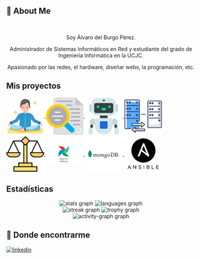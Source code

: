 ## 🚀 About Me

<br clear="both">
<p align="center">Soy Álvaro del Burgo Pérez.
<br clear="both">
<p align="center">Administrador de Sistemas Informáticos en Red y estudiante del grado de Ingeniería Informática en la UCJC. 
 <br clear="both">
<p align="center">Apasionado por las redes, el hardware, diseñar webs, la programación, etc.
<br clear="both">


## Mis proyectos


  <a href='https://github.com/alvarodelburgoperez/SALA-MEDITACION' target='_blank'>
   <img width='20%' src='images/meditacion.png' alt='sala de meditación' align="center" />
  </a>

  <a href='https://github.com/alvarodelburgoperez/Analizador-Lexico-Sintactico' target='_blank'>
   <img width='20%' src='images/analizador.png' alt='Analizador Léxico' align="center" />
  </a>

  <a href='https://github.com/alvarodelburgoperez/Bot-Telegram' target='_blank'>
   <img width='20%' src='images/robot.png' alt='Bot Telegram' align="center" />
  </a>

  <a href='https://github.com/alvarodelburgoperez/Proxy_Inverso' target='_blank'>
   <img width='20%' src='images/proxy.png' alt='Proxy Inverso (Nginx)' align="center" />
  </a>

  <a href='https://github.com/alvarodelburgoperez/Balanceador_Carga' target='_blank'>
   <img width='20%' src='images/balanceador.png' alt='Balanceador de Carga (Nginx)' align="center" />
  </a>

  <a href='https://github.com/alvarodelburgoperez/Airflow' target='_blank'>
   <img width='20%' src='images/airflow.png' alt='Airflow' align="center" />
  </a>

  <a href='https://github.com/alvarodelburgoperez/Mongo' target='_blank'>
   <img width='20%' src='images/mongo.png' alt='Mongo' align="center" />
  </a>

  <a href='https://github.com/alvarodelburgoperez/Ansible' target='_blank'>
   <img width='20%' src='images/ansible.png' alt='Ansible' align="center" />
  </a>

  

  


## Estadísticas

<div align="center">
  <img src="https://github-readme-stats.vercel.app/api?username=alvarodelburgoperez&theme=vue-dark&show_icons=true&hide_border=true&count_private=tru" height="155" alt="stats graph"  />
  <img src="https://github-readme-stats.vercel.app/api/top-langs?username=alvarodelburgoperez&locale=en&hide_title=false&layout=compact&card_width=320&langs_count=6&theme=vue-dark&hide_border=true&order=2" height="155" alt="languages graph"  />
</div>

<div align="center">
  <img src="https://streak-stats.demolab.com?user=alvarodelburgoperez&locale=en&mode=daily&theme=vue-dark&hide_border=true&border_radius=5&date_format=j%20M%5B%20Y%5D&order=3" height="158" alt="streak graph"  />
  <img src="https://github-profile-trophy.vercel.app?username=alvarodelburgoperez&theme=tokyonight&column=4&row=2&margin-w=9&margin-h=4&no-bg=false&no-frame=false&order=4" height="158" alt="trophy graph"  />
</div>

<div align="center">
  <img src="https://github-readme-activity-graph.vercel.app/graph?username=alvarodelburgoperez&radius=16&theme=vue&area=false&order=5&hide_border=true&hide_title=false" height="283" alt="activity-graph graph"  />
</div>


## 🔗 Donde encontrarme
[![linkedin](https://img.shields.io/badge/linkedin-0A66C2?style=for-the-badge&logo=linkedin&logoColor=white)](https://www.linkedin.com/in/%C3%A1lvaro-del-burgo-p%C3%A9rez/)






